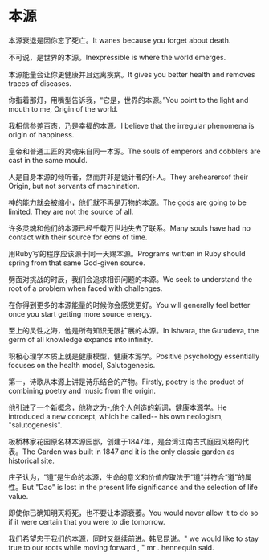 # 本源

<p><span class="chinese">本源衰退是因你忘了死亡。</span><span class="english">It wanes because you forget about death.</span></p>

<p><span class="chinese">不可说，是世界的本源。</span><span class="english">Inexpressible is where the world emerges.</span></p>

<p><span class="chinese">本源能量会让你更健康并且远离疾病。</span><span class="english">It gives you better health and removes traces of diseases.</span></p>

<p><span class="chinese">你指着那灯，用嘴型告诉我，“它是，世界的本源。”</span><span class="english">You point to the light and mouth to me, Origin of the world.</span></p>

<p><span class="chinese">我相信参差百态，乃是幸福的本源。</span><span class="english">I believe that the irregular phenomena is origin of happiness.</span></p>

<p><span class="chinese">皇帝和普通工匠的灵魂来自同一本源。</span><span class="english">The souls of emperors and cobblers are cast in the same mould.</span></p>

<p><span class="chinese">人是自身本源的倾听者，然而并非是诡计者的仆人。</span><span class="english">They arehearersof their Origin, but not servants of machination.</span></p>

<p><span class="chinese">神的能力就会被缩小，他们就不再是万物的本源。</span><span class="english">The gods are going to be limited. They are not the source of all.</span></p>

<p><span class="chinese">许多灵魂和他们的本源已经千载万世地失去了联系。</span><span class="english">Many souls have had no contact with their source for eons of time.</span></p>

<p><span class="chinese">用Ruby写的程序应该源于同一天赐本源。</span><span class="english">Programs written in Ruby should spring from that same God-given source.</span></p>

<p><span class="chinese">劈面对挑战的时辰，我们会追求相识问题的本源。</span><span class="english">We seek to understand the root of a problem when faced with challenges.</span></p>

<p><span class="chinese">在你得到更多的本源能量的时候你会感觉更好。</span><span class="english">You will generally feel better once you start getting more source energy.</span></p>

<p><span class="chinese">至上的灵性之海，他是所有知识无限扩展的本源。</span><span class="english">In Ishvara, the Gurudeva, the germ of all knowledge expands into infinity.</span></p>

<p><span class="chinese">积极心理学本质上就是健康模型，健康本源学。</span><span class="english">Positive psychology essentially focuses on the health model, Salutogenesis.</span></p>

<p><span class="chinese">第一，诗歌从本源上讲是诗乐结合的产物。</span><span class="english">Firstly, poetry is the product of combining poetry and music from the origin.</span></p>

<p><span class="chinese">他引进了一个新概念，他称之为-,他个人创造的新词，健康本源学。</span><span class="english">He introduced a new concept, which he called-- his own neologism, "salutogenesis".</span></p>

<p><span class="chinese">板桥林家花园原名林本源园邸，创建于1847年，是台湾江南古式庭园风格的代表。</span><span class="english">The Garden was built in 1847 and it is the only classic garden as historical site.</span></p>

<p><span class="chinese">庄子认为，“道”是生命的本源，生命的意义和价值应取法于“道”并符合“道”的属性。</span><span class="english">But "Dao" is lost in the present life significance and the selection of life value.</span></p>

<p><span class="chinese">即使你已确知明天将死，也不要让本源衰萎。</span><span class="english">You would never allow it to do so if it were certain that you were to die tomorrow.</span></p>

<p><span class="chinese">我们希望忠于我们的本源，同时又继续前进。韩尼昆说。</span><span class="english">" we would like to stay true to our roots while moving forward , " mr . hennequin said.</span></p>


